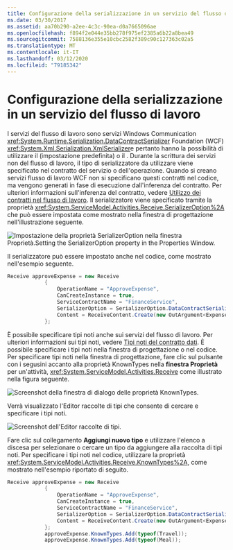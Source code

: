 ```yaml
---
title: Configurazione della serializzazione in un servizio del flusso di lavoro
ms.date: 03/30/2017
ms.assetid: aa70b290-a2ee-4c3c-90ea-d0a7665096ae
ms.openlocfilehash: f894f2e044e35bb278f975ef2385a6b22a8bea49
ms.sourcegitcommit: 7588136e355e10cbc2582f389c90c127363c02a5
ms.translationtype: MT
ms.contentlocale: it-IT
ms.lasthandoff: 03/12/2020
ms.locfileid: "79185342"
---
```

# <a name="configuring-serialization-in-a-workflow-service"></a>Configurazione della serializzazione in un servizio del flusso di lavoro
I servizi del flusso di lavoro sono servizi Windows Communication <xref:System.Runtime.Serialization.DataContractSerializer> Foundation (WCF) <xref:System.Xml.Serialization.XmlSerializer>e pertanto hanno la possibilità di utilizzare il (impostazione predefinita) o il . Durante la scrittura dei servizi non del flusso di lavoro, il tipo di serializzatore da utilizzare viene specificato nel contratto del servizio o dell'operazione. Quando si creano servizi flusso di lavoro WCF non si specificano questi contratti nel codice, ma vengono generati in fase di esecuzione dall'inferenza del contratto. Per ulteriori informazioni sull'inferenza del contratto, vedere [Utilizzo dei contratti nel flusso di lavoro](../../../../docs/framework/wcf/feature-details/using-contracts-in-workflow.md).  Il serializzatore viene specificato tramite la proprietà <xref:System.ServiceModel.Activities.Receive.SerializerOption%2A> che può essere impostata come mostrato nella finestra di progettazione nell'illustrazione seguente.  
  
 ![Impostazione della proprietà SerializerOption nella finestra Proprietà.Setting the SerializerOption property in the Properties Window.](./media/configuring-serialization-in-a-workflow-service/setting-serializer-property.png)  
  
 Il serializzatore può essere impostato anche nel codice, come mostrato nell'esempio seguente.  
  
```csharp  
Receive approveExpense = new Receive  
            {  
                OperationName = "ApproveExpense",  
                CanCreateInstance = true,  
                ServiceContractName = "FinanceService",  
                SerializerOption = SerializerOption.DataContractSerializer,  
                Content = ReceiveContent.Create(new OutArgument<Expense>(expense))  
            };  
```  
  
  È possibile specificare tipi noti anche sui servizi del flusso di lavoro. Per ulteriori informazioni sui tipi noti, vedere [Tipi noti del contratto dati](data-contract-known-types.md). È possibile specificare i tipi noti nella finestra di progettazione o nel codice. Per specificare tipi noti nella finestra di progettazione, fare clic sul pulsante con i segusini accanto alla proprietà KnownTypes nella **finestra Proprietà** per un'attività, <xref:System.ServiceModel.Activities.Receive> come illustrato nella figura seguente.
  
 ![Screenshot della finestra di dialogo delle proprietà KnownTypes.](./media/configuring-serialization-in-a-workflow-service/known-types-properties.png)  
  
 Verrà visualizzato l'Editor raccolte di tipi che consente di cercare e specificare i tipi noti.  
  
 ![Screenshot dell'Editor raccolte di tipi.](./media/configuring-serialization-in-a-workflow-service/type-collection-editor.gif)  
  
 Fare clic sul collegamento **Aggiungi nuovo tipo** e utilizzare l'elenco a discesa per selezionare o cercare un tipo da aggiungere alla raccolta di tipi noti. Per specificare i tipi noti nel codice, utilizzare la proprietà <xref:System.ServiceModel.Activities.Receive.KnownTypes%2A>, come mostrato nell'esempio riportato di seguito.  
  
```csharp
Receive approveExpense = new Receive  
            {  
                OperationName = "ApproveExpense",  
                CanCreateInstance = true,  
                ServiceContractName = "FinanceService",  
                SerializerOption = SerializerOption.DataContractSerializer,  
                Content = ReceiveContent.Create(new OutArgument<Expense>(expense))  
            };  
            approveExpense.KnownTypes.Add(typeof(Travel));  
            approveExpense.KnownTypes.Add(typeof(Meal));  
```
